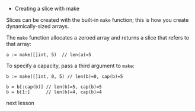 * Creating a slice with make

Slices can be created with the built-in `make` function;
this is how you create dynamically-sized arrays.

The `make` function allocates a zeroed array
and returns a slice that refers to that array:

	a := make([]int, 5)  // len(a)=5

To specify a capacity, pass a third argument to `make`:

	b := make([]int, 0, 5) // len(b)=0, cap(b)=5

	b = b[:cap(b)] // len(b)=5, cap(b)=5
	b = b[1:]      // len(b)=4, cap(b)=4

<a onclick="nextOpen()">next lesson</a>

